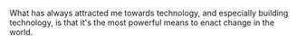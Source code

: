 What has always attracted me towards technology, and especially building technology, is that it's the most powerful means to enact change in the world.